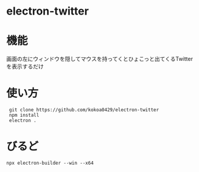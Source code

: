 electron-twitter
=====
# 機能
画面の左にウィンドウを隠してマウスを持ってくとひょこっと出てくるTwitterを表示するだけ

# 使い方
```
 git clone https://github.com/kokoa0429/electron-twitter
 npm install
 electron .
```

# びるど
```
npx electron-builder --win --x64
```
